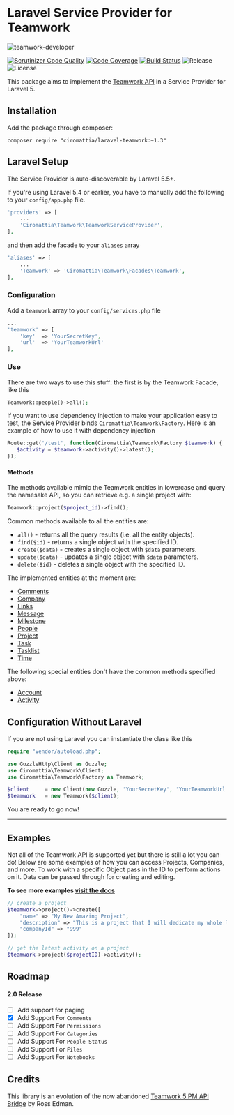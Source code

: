 # Laravel Service Provider for Teamwork

![teamwork-developer](https://developer.teamwork.com/images/logo-api.png)

[![Scrutinizer Code Quality](https://scrutinizer-ci.com/g/ciromattia/laravel-teamwork/badges/quality-score.png?b=master)](https://scrutinizer-ci.com/g/ciromattia/laravel-teamwork/?branch=master)
[![Code Coverage](https://scrutinizer-ci.com/g/ciromattia/laravel-teamwork/badges/coverage.png?b=master)](https://scrutinizer-ci.com/g/ciromattia/laravel-teamwork/?branch=master)
[![Build Status](https://travis-ci.org/ciromattia/laravel-teamwork.svg?branch=master)](https://travis-ci.org/ciromattia/laravel-teamwork)
![Release](https://img.shields.io/github/release/ciromattia/teamwork.svg?style=flat)
![License](https://img.shields.io/packagist/l/ciromattia/teamwork.svg?style=flat)

This package aims to implement the [Teamwork API](https://developer.teamwork.com) in a Service Provider for Laravel 5.

## Installation

Add the package through composer:

```
composer require "ciromattia/laravel-teamwork:~1.3"
```

## Laravel Setup

The Service Provider is auto-discoverable by Laravel 5.5+.

If you're using Laravel 5.4 or earlier, you have to manually add the following to your `config/app.php` file.
```php
'providers' => [
    ...
    'Ciromattia\Teamwork\TeamworkServiceProvider',
],
```

and then add the facade to your `aliases` array

```php
'aliases' => [
    ...
    'Teamwork' => 'Ciromattia\Teamwork\Facades\Teamwork',
],
```

### Configuration

Add a `teamwork` array to your `config/services.php` file

```php
...
'teamwork' => [
    'key'  => 'YourSecretKey',
    'url'  => 'YourTeamworkUrl'
],
```

### Use

There are two ways to use this stuff: the first is by the Teamwork Facade, like this

```php
Teamwork::people()->all();
```

If you want to use dependency injection to make your application easy to test, the Service Provider binds `Ciromattia\Teamwork\Factory`. Here is an example of how to use it with dependency injection

```php
Route::get('/test', function(Ciromattia\Teamwork\Factory $teamwork) {
   $activity = $teamwork->activity()->latest();
});
```

#### Methods

The methods available mimic the Teamwork entities in lowercase and query the namesake API, so you can retrieve e.g. a single project with:

```php
Teamwork::project($project_id)->find();
```

Common methods available to all the entities are:
* `all()` - returns all the query results (i.e. all the entity objects).
* `find($id)` - returns a single object with the specified ID.
* `create($data)` - creates a single object with `$data` parameters.  
* `update($data)` - updates a single object with `$data` parameters.
* `delete($id)` - deletes a single object with the specified ID.  
  
The implemented entities at the moment are:
* [Comments](https://developer.teamwork.com/comments)
* [Company](https://developer.teamwork.com/companies)
* [Links](https://developer.teamwork.com/links)
* [Message](https://developer.teamwork.com/message)
* [Milestone](https://developer.teamwork.com/milestone)
* [People](https://developer.teamwork.com/people)
* [Project](https://developer.teamwork.com/projectsapi)
* [Task](https://developer.teamwork.com/todolistitems)
* [Tasklist](https://developer.teamwork.com/tasklists)
* [Time](https://developer.teamwork.com/timetracking)

The following special entities don't have the common methods specified above: 
* [Account](https://developer.teamwork.com/account)
* [Activity](https://developer.teamwork.com/activity)

## Configuration Without Laravel

If you are not using Laravel you can instantiate the class like this

```php
require "vendor/autoload.php";

use GuzzleHttp\Client as Guzzle;
use Ciromattia\Teamwork\Client;
use Ciromattia\Teamwork\Factory as Teamwork;

$client     = new Client(new Guzzle, 'YourSecretKey', 'YourTeamworkUrl');
$teamwork   = new Teamwork($client);
```

You are ready to go now!

* * *

## Examples

Not all of the Teamwork API is supported yet but there is still a lot you can do! Below are some examples of how you can access Projects, Companies, and more. To work with a specific Object pass in the ID to perform actions on it. Data can be passed through for creating and editing.

**To see more examples [visit the docs](http://ciromattia.github.io/laravel-teamwork/)**

```php
// create a project
$teamwork->project()->create([
    "name" => "My New Amazing Project",
    "description" => "This is a project that I will dedicate my whole life too",
    "companyId" => "999"
]);

// get the latest activity on a project
$teamwork->project($projectID)->activity();
```

## Roadmap

#### 2.0 Release
- [ ] Add support for paging
- [X] Add Support For `Comments`
- [ ] Add Support For `Permissions`
- [ ] Add Support For `Categories`
- [ ] Add Support For `People Status`
- [ ] Add Support For `Files`
- [ ] Add Support For `Notebooks`

## Credits
This library is an evolution of the now abandoned [Teamwork 5 PM API Bridge](https://github.com/rossedman/teamwork) by Ross Edman.